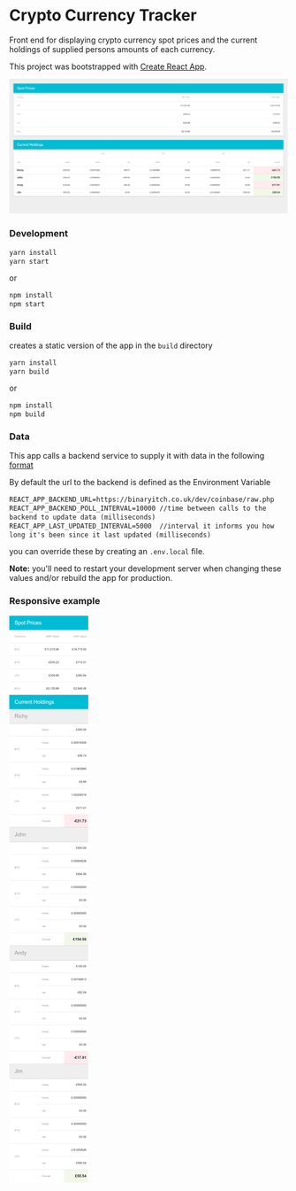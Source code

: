 # Crypto Currency Tracker

Front end for displaying crypto currency spot prices and the current holdings
of supplied persons amounts of each currency.

This project was bootstrapped with [Create React App](https://github.com/facebookincubator/create-react-app).

<img src="./docs/desktop.screenshot.png" width="1024px" />

### Development

```
yarn install
yarn start
```
or
```
npm install
npm start
```

### Build
creates a static version of the app in the `build` directory

```
yarn install
yarn build
```
or
```
npm install
npm build
```


### Data

This app calls a backend service to supply it with data in the following [format](./docs/example.json)

By default the url to the backend is defined as the Environment Variable
```
REACT_APP_BACKEND_URL=https://binaryitch.co.uk/dev/coinbase/raw.php
REACT_APP_BACKEND_POLL_INTERVAL=10000 //time between calls to the backend to update data (milliseconds)
REACT_APP_LAST_UPDATED_INTERVAL=5000  //interval it informs you how long it's been since it last updated (milliseconds)
```

you can override these by creating an `.env.local` file.

**Note:** you'll need to restart your development server when changing these values and/or rebuild the app for production.


### Responsive example

<img src="./docs/mobile.screenshot.png" />
